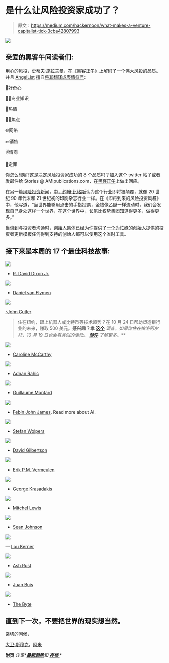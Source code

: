 # 是什么让风险投资家成功了？

> 原文：<https://medium.com/hackernoon/what-makes-a-venture-capitalist-tick-3cba42807993>

[![](img/f04bd85c58002d6d047f5e817edf7766.png)](https://goo.gl/gGLLBA)

## 亲爱的黑客午间读者们:

用心的风投，[史蒂夫·施拉夫曼](https://medium.com/u/e687a7f386b9?source=post_page-----3cba42807993--------------------------------)，[在《黑客正午》](https://hackernoon.com/decoding-the-qualities-of-a-great-vc-d02f2d4da4ae)上解码了一个伟大风投的品质。并且 [AngelList](https://medium.com/u/5f84314adf6?source=post_page-----3cba42807993--------------------------------) 擅自[将其翻译成表情符号](https://twitter.com/AngelList/status/915601291623014401):

🤔好奇心

👩‍🔬专业知识

🚀热情

👩‍💻焦点

🌐网络

💵销售

✌️情商

🦄定罪

你怎么想呢?这是决定风险投资家成功的 8 个品质吗？加入这个 twitter 帖子或者发邮件给 Stories @ AMIpublications.com，在[黑客正午](http://hackernoon.com)上做出回应。

在另一篇[风险投资新闻](https://hackernoon.com/venture-capital/home)，[中，约翰·比格斯](https://medium.com/u/b4ae6a30a5d8?source=post_page-----3cba42807993--------------------------------)认为这个行业即将被颠覆，就像 20 世纪 90 年代末和 21 世纪初的印刷杂志行业一样。在《即将到来的风险投资风暴》中，他写道，“当世界能够用点击的手指投票，金钱像乙醚一样流动时，我们会发现自己身处这样一个世界，在这个世界中，长尾比权势集团知道得更多，做得更多。”

当谈到与投资者沟通时，[创始人集体](https://medium.com/u/f49435c6fa9?source=post_page-----3cba42807993--------------------------------)已经为你提供了[一个为忙碌的创始人](https://hackernoon.com/a-fill-in-the-blank-investor-update-template-for-busy-founders-d431c227347b)提供的投资者更新模板任何得到支持的创始人都可以使用这个省时工具。

## 接下来是本周的 17 个最佳科技故事:

![](img/84b86ea44336faa9111c299da5f5c11f.png)

- [R. David Dixon Jr.](https://medium.com/u/92ded1d948a1?source=post_page-----3cba42807993--------------------------------)

[![](img/97da71a1b9dac5e37669f47e782156df.png)](https://hackernoon.com/learn-blockchains-by-building-one-117428612f46)

- [Daniel van Flymen](https://medium.com/u/e6b17b7c57d5?source=post_page-----3cba42807993--------------------------------)

[![](img/cf5c42517e0380e8e67cb26c5dfe0c9f.png)](https://hackernoon.com/why-isnt-agile-working-d7127af1c552)

[-John Cutler](https://medium.com/u/4c3f4fe11e6b?source=post_page-----3cba42807993--------------------------------)

> 住在纽约，跟上机器人或比特币等技术趋势？在 10 月 24 日帮助塑造银行业的未来，赚取 500 美元。**感兴趣？拿** [**这个**](https://goo.gl/H3BrzB) **调查。如果你住在帕洛阿尔托，10 月 19 日也会有类似的活动。 [**邮件**](mailto:mnapombejra@cspace.com) 了解更多*。***

[![](img/448a919f1f24cbd8c4c4524d61f37826.png)](https://hackernoon.com/confessions-of-a-failed-female-coder-956cbe138c69)

- [Caroline McCarthy](https://medium.com/u/465d64c270a8?source=post_page-----3cba42807993--------------------------------)

[![](img/dc07ad1381b40814870a811e24da22fe.png)](https://hackernoon.com/a-crash-course-on-serverless-with-node-js-632b37d58b44)

- [Adnan Rahić](https://medium.com/u/d1aeac7eadae?source=post_page-----3cba42807993--------------------------------)

[![](img/f3f0e80a374344e775a286deccbac21a.png)](https://hackernoon.com/browser-werent-build-to-handle-your-work-life-b26873a3e4de)

- [Guillaume Montard](https://medium.com/u/cf64cde87a0d?source=post_page-----3cba42807993--------------------------------)

[![](img/99392a3c720864be3cb4a4b03c35db9e.png)](https://hackernoon.com/how-to-protect-your-password-from-artificial-intelligence-e66268bca4e0)

- [Febin John James](https://medium.com/u/75a616711f4e?source=post_page-----3cba42807993--------------------------------). Read more about AI.

[![](img/dc1ce5bc2ab5d2f190b55e9ce9c3a303.png)](https://hackernoon.com/product-owner-anti-patterns-22ed1f989867)

- [Stefan Wolpers](https://medium.com/u/8ee338df1554?source=post_page-----3cba42807993--------------------------------)

[![](img/5e0fa0acf1fdde02b8a0979038ebfb5c.png)](https://hackernoon.com/the-100-correct-way-to-structure-a-react-app-or-why-theres-no-such-thing-3ede534ef1ed)

- [David Gilbertson](https://medium.com/u/f735d3b0f2f3?source=post_page-----3cba42807993--------------------------------)

[![](img/3d1b2ee19dfab4a4e8f933fa8759ba11.png)](https://hackernoon.com/does-education-kill-creativity-f3178540f5e3)

- [Erik P.M. Vermeulen](https://medium.com/u/9eaa7a0096d3?source=post_page-----3cba42807993--------------------------------)

[![](img/c0a91406acd3851f6c27a5ad41cb7f66.png)](https://hackernoon.com/a-startup-ecosystem-by-unemployed-people-551a42399400)

- [George Krasadakis](https://medium.com/u/f050c7452249?source=post_page-----3cba42807993--------------------------------)

[![](img/1cca9c3205ed14c3a8043d9f9f666e99.png)](https://hackernoon.com/the-microsoft-hustle-355f818161a6)

- [Mitchel Lewis](https://medium.com/u/cfaf72ce1535?source=post_page-----3cba42807993--------------------------------)

[![](img/6d8c97e7dc1cd922e8090ba8cf4f6ff8.png)](https://hackernoon.com/13-ways-to-turn-your-career-into-an-f-ing-rocket-ship-4c772b7c2642)

- [Sean Johnson](https://medium.com/u/dcc36e66f842?source=post_page-----3cba42807993--------------------------------)

[![](img/7f5f5a0e28fd62e7bb251213950c0136.png)](https://hackernoon.com/the-7-things-you-need-to-know-from-the-sec-compliant-ico-conference-call-347822f5419f)

— [Lou Kerner](https://medium.com/u/b01056393401?source=post_page-----3cba42807993--------------------------------)

[![](img/d22a5faebd7482828b25dff995b5bd29.png)](https://hackernoon.com/how-to-make-the-most-of-a-startup-accelerator-222c02b7b5e2)

- [Ash Rust](https://medium.com/u/582c1c98356d?source=post_page-----3cba42807993--------------------------------)

[![](img/a8963a8152ef1ccde8bdf7e847cfb00c.png)](https://hackernoon.com/we-need-to-talk-about-the-nipple-mouse-50fc18cfcebf)

- [Juan Buis](https://medium.com/u/144bf6d44560?source=post_page-----3cba42807993--------------------------------)

[![](img/9dfe059bb3285bf0a10832ced3a44e85.png)](https://hackernoon.com/expert-ai-revealed-to-be-1-000-000-if-else-statements-stacked-in-a-trenchcoat-898e59ce8efc)

- [The Byte](https://medium.com/u/f9dcbc00123a?source=post_page-----3cba42807993--------------------------------)

## 直到下一次，不要把世界的现实想当然。

亲切的问候，

[大卫·斯穆克](http://www.davidsmooke.net/)，[阿米](https://medium.com/u/1fedc8fffada?source=post_page-----3cba42807993--------------------------------)

**附页** *详见**[***最新***](http://hackernoon.com/latest)*[***趋势***](http://hackernoon.com/trending)**和* [***存档*** ](http://hackernoon.com/archive)***